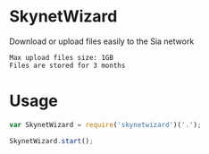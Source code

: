 # SkynetWizard
Download or upload files easily to the Sia network

```
Max upload files size: 1GB
Files are stored for 3 months
```

# Usage
```javascript
var SkynetWizard = require('skynetwizard')('.');

SkynetWizard.start();
```
